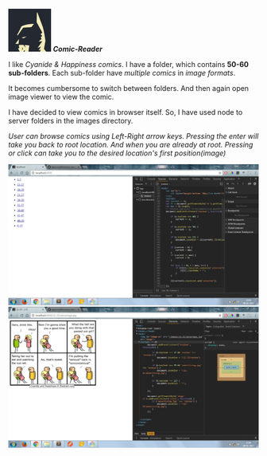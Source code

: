 ![](logo.png?raw=true)
**_Comic-Reader_**

I like _Cyanide & Happiness comics_. I have a folder, which contains **50-60 sub-folders**. Each sub-folder have _multiple comics_ in _image formats_.

It becomes cumbersome to switch between folders. And then again open image viewer to view the comic.

I have decided to view comics in browser itself. So, I have used node to server folders in the images directory. 

_User can browse comics using Left-Right arrow keys. Pressing the enter will take you back to root location.
And when you are already at root. Pressing or click can take you to the desired location's first position(image)_ 

![](screenshots/1.jpg?raw=true)
![](screenshots/2.jpg?raw=true)